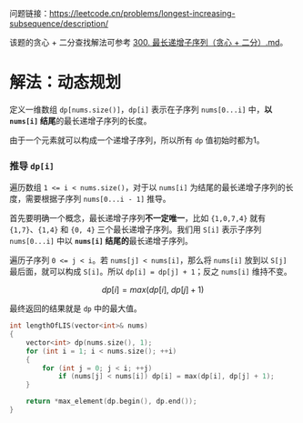 问题链接：https://leetcode.cn/problems/longest-increasing-subsequence/description/

该题的贪心 + 二分查找解法可参考 [300. 最长递增子序列（贪心 + 二分）.md](https://github.com/SakuraMayAi/LintCode/blob/main/Greedy%20Strategy/300.%20%E6%9C%80%E9%95%BF%E9%80%92%E5%A2%9E%E5%AD%90%E5%BA%8F%E5%88%97%EF%BC%88%E8%B4%AA%E5%BF%83%20+%20%E4%BA%8C%E5%88%86%EF%BC%89.md)。

# 解法：动态规划

定义一维数组 `dp[nums.size()]`，`dp[i]` 表示在子序列 `nums[0...i]` 中，**以 `nums[i]` 结尾**的最长递增子序列的长度。

由于一个元素就可以构成一个递增子序列，所以所有 `dp` 值初始时都为1。

### 推导 `dp[i]`

遍历数组 `1 <= i < nums.size()`，对于以 `nums[i]` 为结尾的最长递增子序列的长度，需要根据子序列 `nums[0...i - 1]` 推导。

首先要明确一个概念，最长递增子序列**不一定唯一**，比如 `{1,0,7,4}` 就有 `{1,7}`、`{1,4}` 和 `{0, 4}` 三个最长递增子序列。我们用 `S[i]` 表示子序列 `nums[0...i]` 中以 **`nums[i]` 结尾的**最长递增子序列。

遍历子序列 `0 <= j < i`。若 `nums[j] < nums[i]`，那么将 `nums[i]` 放到以 `S[j]` 最后面，就可以构成 `S[i]`。所以 `dp[i] = dp[j] + 1`；反之 `nums[i]` 维持不变。

$$dp[i] = max(dp[i],\ dp[j] + 1) $$

最终返回的结果就是 `dp` 中的最大值。

```cpp
int lengthOfLIS(vector<int>& nums)
{
    vector<int> dp(nums.size(), 1);
    for (int i = 1; i < nums.size(); ++i)
    {
        for (int j = 0; j < i; ++j)
            if (nums[j] < nums[i]) dp[i] = max(dp[i], dp[j] + 1);
    }

    return *max_element(dp.begin(), dp.end());
}
```
